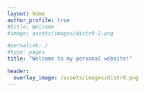 ```yaml
---
layout: home
author_profile: true
#title: Welcome
#image: assets/images/distr9-2.png

#permalink: /
#type: pages
title: "Welcome to my personal website!"

header:
  overlay_image: /assets/images/distr9.png
---
```


<!-- To test site locally: bundle exec jekyll serve -->


<!-- <center> <h1>Welcome to my personal website!</h1> </center> -->

<!-- <br />
<br /> -->

<!--
![Large-scale structure of the Universe from an ICE-COLA simulation](/assets/images/distr9.png "The Universe") -->
<!--

<br /> -->

